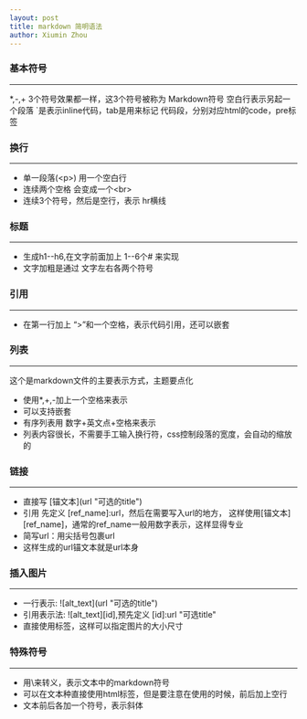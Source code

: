 ```yaml
---
layout: post
title: markdown 简明语法
author: Xiumin Zhou
---
```


### 基本符号 ###

---
*,-,+ 3个符号效果都一样，这3个符号被称为 Markdown符号
空白行表示另起一个段落
`是表示inline代码，tab是用来标记 代码段，分别对应html的code，pre标签

### 换行 ###

---
* 单一段落(\<p\>) 用一个空白行
* 连续两个空格 会变成一个\<br\>
* 连续3个符号，然后是空行，表示 hr横线

### 标题 ###

---
* 生成h1--h6,在文字前面加上 1--6个# 来实现
* 文字加粗是通过 文字左右各两个符号

### 引用 ###

---
* 在第一行加上 “>”和一个空格，表示代码引用，还可以嵌套

### 列表 ###

---
这个是markdown文件的主要表示方式，主题要点化

* 使用*,+,-加上一个空格来表示
* 可以支持嵌套
* 有序列表用 数字+英文点+空格来表示
* 列表内容很长，不需要手工输入换行符，css控制段落的宽度，会自动的缩放的

### 链接 ###

---
* 直接写 \[锚文本](url "可选的title")
* 引用 先定义 \[ref_name]:url，然后在需要写入url的地方， 这样使用\[锚文本]\[ref_name]，通常的ref_name一般用数字表示，这样显得专业
* 简写url：用尖括号包裹url 
* 这样生成的url锚文本就是url本身

### 插入图片 ###

---
* 一行表示: \!\[alt_text](url "可选的title")
* 引用表示法: \!\[alt_text]\[id],预先定义 \[id]:url "可选title"
* 直接使用<img>标签，这样可以指定图片的大小尺寸

### 特殊符号 ###

---
* 用\来转义，表示文本中的markdown符号
* 可以在文本种直接使用html标签，但是要注意在使用的时候，前后加上空行
* 文本前后各加一个符号，表示斜体
